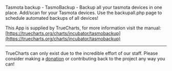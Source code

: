 Tasmota backup - TasmoBackup - Backup all your tasmota devices in one place.  Add/scan for your Tasmota devices.  Use the backupall.php page to schedule automated backups of all devices!

This App is supplied by TrueCharts, for more information visit the manual: [https://truecharts.org/charts/incubator/tasmobackup](https://truecharts.org/charts/incubator/tasmobackup)

---

TrueCharts can only exist due to the incredible effort of our staff.
Please consider making a [donation](https://truecharts.org/sponsor) or contributing back to the project any way you can!
